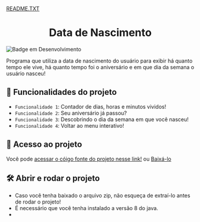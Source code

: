 [README.TXT](https://github.com/FelipeArnt/Data-de-Nascimento/files/8508692/README.TXT)
<h1 align="center"> Data de Nascimento</h1>

![Badge em Desenvolvimento](http://img.shields.io/static/v1?label=STATUS&message=EM%20DESENVOLVIMENTO&color=GREEN&style=for-the-badge)

Programa que utiliza a data de nascimento do usuário para exibir há quanto tempo ele vive, há quanto tempo foi o aniversário e em que dia da semana o usuário nasceu!

## :hammer: Funcionalidades do projeto

- `Funcionalidade 1`: Contador de dias, horas e minutos vividos!
- `Funcionalidade 2`: Seu aniversário já passou?
- `Funcionalidade 3`: Descobrindo o dia da semana em que você nasceu!
- `Funcionalidade 4`: Voltar ao menu interativo!

## 📁 Acesso ao projeto

Você pode [acessar o cóigo fonte do projeto nesse link!](https://github.com/FelipeArnt/Data-de-Nascimento/blob/main/Data-de-Nascimento.java) ou [Baixá-lo](https://github.com/FelipeArnt/Data-de-Nascimento/archive/refs/heads/main.zip)

## 🛠️ Abrir e rodar o projeto

- Caso você tenha baixado o arquivo zip, não esqueça de extraí-lo antes de rodar o projeto!
- É necessário que você tenha instalado a versão 8 do java.
- 

